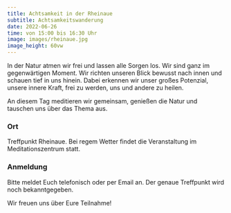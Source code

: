 ```yaml
---
title: Achtsamkeit in der Rheinaue
subtitle: Achtsamkeitswanderung
date: 2022-06-26
time: von 15:00 bis 16:30 Uhr
image: images/rheinaue.jpg
image_height: 60vw
---
```

In der Natur atmen wir frei und lassen alle Sorgen los. Wir sind ganz im gegenwärtigen Moment. Wir richten unseren Blick bewusst nach innen und schauen tief in uns hinein. Dabei erkennen wir unser großes Potenzial, unsere innere Kraft, frei zu werden, uns und andere zu heilen.

An diesem Tag meditieren wir gemeinsam, genießen die Natur und tauschen uns über das Thema aus.

### Ort
Treffpunkt Rheinaue. Bei regem Wetter findet die Veranstaltung im Meditationszentrum statt.

### Anmeldung
Bitte meldet Euch telefonisch oder per Email an. Der genaue Treffpunkt wird noch bekanntgegeben.

Wir freuen uns über Eure Teilnahme!
